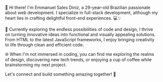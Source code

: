 👋 Hi there! I'm Emmanuel Sales Diniz, a 29-year-old Brazilian passionate about web development. I specialize in full-stack development, although my heart lies in crafting delightful front-end experiences. 💻✨

🚀 Currently exploring the endless possibilities of code and design, I thrive on turning innovative ideas into functional and visually appealing solutions. From HTML to the latest JavaScript frameworks, I enjoy bringing creativity to life through clean and efficient code.

🌐 When I'm not immersed in coding, you can find me exploring the realms of design, discovering new tech trends, or enjoying a cup of coffee while brainstorming my next project.

Let's connect and build something amazing together! 🌟
